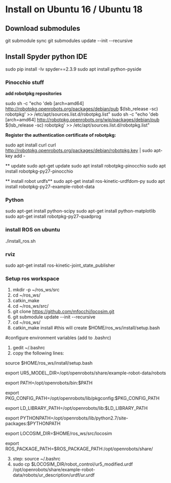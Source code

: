 
# Install on Ubuntu 16 / Ubuntu 18
## Download submodules 
git submodule sync
git submodules update --init --recursive

## Install Spyder python IDE

sudo pip install -Iv spyder==2.3.9
sudo apt install python-pyside

### Pinocchio stuff

**add robotpkg repositories**

sudo sh -c "echo 'deb [arch=amd64] http://robotpkg.openrobots.org/packages/debian/pub $(lsb_release -sc) robotpkg' >> /etc/apt/sources.list.d/robotpkg.list"
sudo sh -c "echo 'deb [arch=amd64] http://robotpkg.openrobots.org/wip/packages/debian/pub $(lsb_release -sc) robotpkg' >> /etc/apt/sources.list.d/robotpkg.list"

**Register the authentication certificate of robotpkg:**

sudo apt install curl
curl http://robotpkg.openrobots.org/packages/debian/robotpkg.key | sudo apt-key add -

** update
sudo apt-get update
sudo apt install robotpkg-pinocchio
sudo apt install robotpkg-py27-pinocchio

** install robot urdfs**
sudo apt-get install ros-kinetic-urdfdom-py
sudo apt install robotpkg-py27-example-robot-data

###  Python
sudo apt-get install python-scipy
sudo apt-get install python-matplotlib
sudo apt-get install robotpkg-py27-quadprog 

### install ROS on ubuntu

./install_ros.sh


### rviz
sudo apt-get install ros-kinetic-joint_state_publisher


### Setup ros workspace

1) mkdir -p ~/ros_ws/src
2) cd ~/ros_ws/
3) catkin_make
4) cd ~/ros_ws/src/ 
5) git clone https://github.com/mfocchi/locosim.git
6) git submodule update --init --recursive
7) cd ~/ros_ws/ 
8) catkin_make install  #this will create $HOME/ros_ws/install/setup.bash

#configure environment variables (add to .bashrc)
1) gedit  ~/.bashrc
2) copy the following lines:

source $HOME/ros_ws/install/setup.bash

export UR5_MODEL_DIR=/opt/openrobots/share/example-robot-data/robots

export PATH=/opt/openrobots/bin:$PATH

export PKG_CONFIG_PATH=/opt/openrobots/lib/pkgconfig:$PKG_CONFIG_PATH

export LD_LIBRARY_PATH=/opt/openrobots/lib:$LD_LIBRARY_PATH

export PYTHONPATH=/opt/openrobots/lib/python2.7/site-packages:$PYTHONPATH

export LOCOSIM_DIR=$HOME/ros_ws/src/locosim

export ROS_PACKAGE_PATH=$ROS_PACKAGE_PATH:/opt/openrobots/share/

3) step: source ~/.bashrc
4) sudo cp $LOCOSIM_DIR/robot_control/ur5_modified.urdf /opt/openrobots/share/example-robot-data/robots/ur_description/urdf/ur.urdf
